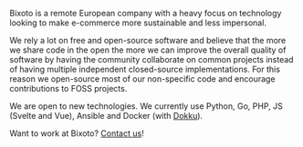 Bixoto is a remote European company with a heavy focus on technology looking to make e-commerce more sustainable and
less impersonal.

We rely a lot on free and open-source software and believe that the more we share code in the open the more we can
improve the overall quality of software by having the community collaborate on common projects instead of having
multiple independent closed-source implementations. For this reason we open-source most of our non-specific code and
encourage contributions to FOSS projects.

We are open to new technologies. We currently use Python, Go, PHP, JS (Svelte and Vue), Ansible and Docker (with
[Dokku][]).

Want to work at Bixoto? [Contact us][jobs]!

[Dokku]: https://dokku.com/
[jobs]: https://bixoto.com/es/trabaja-con-nosotros/
